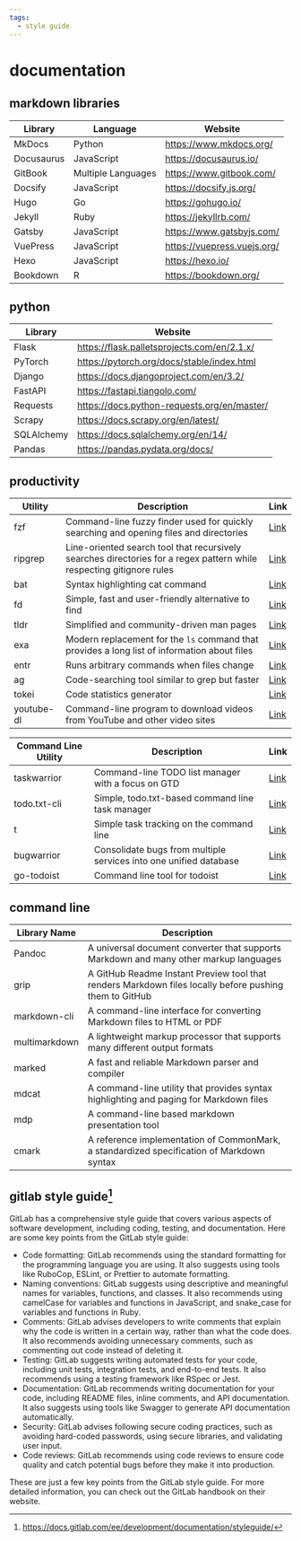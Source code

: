 ```yaml
---
tags:
  - style guide 
---
```

# documentation

## markdown libraries

| Library | Language | Website |
|---------|----------|---------|
| MkDocs | Python | <https://www.mkdocs.org/> |
| Docusaurus | JavaScript | <https://docusaurus.io/> |
| GitBook | Multiple Languages | <https://www.gitbook.com/> |
| Docsify | JavaScript | <https://docsify.js.org/> |
| Hugo | Go | <https://gohugo.io/> |
| Jekyll | Ruby | <https://jekyllrb.com/> |
| Gatsby | JavaScript | <https://www.gatsbyjs.com/> |
| VuePress | JavaScript | <https://vuepress.vuejs.org/> |
| Hexo | JavaScript | <https://hexo.io/> |
| Bookdown | R | <https://bookdown.org/> |

## python

| Library | Website |
|---------|---------|
| Flask | <https://flask.palletsprojects.com/en/2.1.x/> |
| PyTorch | <https://pytorch.org/docs/stable/index.html> |
| Django | <https://docs.djangoproject.com/en/3.2/> |
| FastAPI | <https://fastapi.tiangolo.com/> |
| Requests | <https://docs.python-requests.org/en/master/> |
| Scrapy | <https://docs.scrapy.org/en/latest/> |
| SQLAlchemy | <https://docs.sqlalchemy.org/en/14/> |
| Pandas | <https://pandas.pydata.org/docs/> |

## productivity

| Utility | Description | Link |
| --- | --- | --- |
| fzf | Command-line fuzzy finder used for quickly searching and opening files and directories | [Link](https://github.com/junegunn/fzf) |
| ripgrep | Line-oriented search tool that recursively searches directories for a regex pattern while respecting gitignore rules | [Link](https://github.com/BurntSushi/ripgrep) |
| bat | Syntax highlighting cat command | [Link](https://github.com/sharkdp/bat) |
| fd | Simple, fast and user-friendly alternative to find | [Link](https://github.com/sharkdp/fd) |
| tldr | Simplified and community-driven man pages | [Link](https://github.com/tldr-pages/tldr) |
| exa | Modern replacement for the `ls` command that provides a long list of information about files | [Link](https://github.com/ogham/exa) |
| entr | Runs arbitrary commands when files change | [Link](https://github.com/eradman/entr) |
| ag | Code-searching tool similar to grep but faster | [Link](https://github.com/ggreer/the_silver_searcher) |
| tokei | Code statistics generator | [Link](https://github.com/XAMPPRocky/tokei) |
| youtube-dl | Command-line program to download videos from YouTube and other video sites | [Link](https://github.com/ytdl-org/youtube-dl) |

| Command Line Utility | Description | Link |
| --- | --- | --- |
| taskwarrior | Command-line TODO list manager with a focus on GTD | [Link](https://taskwarrior.org/) |
| todo.txt-cli | Simple, todo.txt-based command line task manager | [Link](http://todotxt.org/) |
| t | Simple task tracking on the command line | [Link](https://github.com/sjl/t) |
| bugwarrior | Consolidate bugs from multiple services into one unified database | [Link](https://github.com/ralphbean/bugwarrior) |
| go-todoist | Command line tool for todoist | [Link](https://github.com/dixonwille/go-todoist) |

## command line

| Library Name | Description |
| --- | --- |
| Pandoc | A universal document converter that supports Markdown and many other markup languages |
| grip | A GitHub Readme Instant Preview tool that renders Markdown files locally before pushing them to GitHub |
| markdown-cli | A command-line interface for converting Markdown files to HTML or PDF |
| multimarkdown | A lightweight markup processor that supports many different output formats |
| marked | A fast and reliable Markdown parser and compiler |
| mdcat | A command-line utility that provides syntax highlighting and paging for Markdown files |
| mdp | A command-line based markdown presentation tool |
| cmark | A reference implementation of CommonMark, a standardized specification of Markdown syntax |

## gitlab style guide[^1]

GitLab has a comprehensive style guide that covers various aspects of software development, including coding, testing, and documentation. Here are some key points from the GitLab style guide:

- Code formatting: GitLab recommends using the standard formatting for the programming language you are using. It also suggests using tools like RuboCop, ESLint, or Prettier to automate formatting.
- Naming conventions: GitLab suggests using descriptive and meaningful names for variables, functions, and classes. It also recommends using camelCase for variables and functions in JavaScript, and snake_case for variables and functions in Ruby.
- Comments: GitLab advises developers to write comments that explain why the code is written in a certain way, rather than what the code does. It also recommends avoiding unnecessary comments, such as commenting out code instead of deleting it.
- Testing: GitLab suggests writing automated tests for your code, including unit tests, integration tests, and end-to-end tests. It also recommends using a testing framework like RSpec or Jest.
- Documentation: GitLab recommends writing documentation for your code, including README files, inline comments, and API documentation. It also suggests using tools like Swagger to generate API documentation automatically.
- Security: GitLab advises following secure coding practices, such as avoiding hard-coded passwords, using secure libraries, and validating user input.
- Code reviews: GitLab recommends using code reviews to ensure code quality and catch potential bugs before they make it into production.

These are just a few key points from the GitLab style guide. For more detailed information, you can check out the GitLab handbook on their website.

[^1]:<https://docs.gitlab.com/ee/development/documentation/styleguide/>
